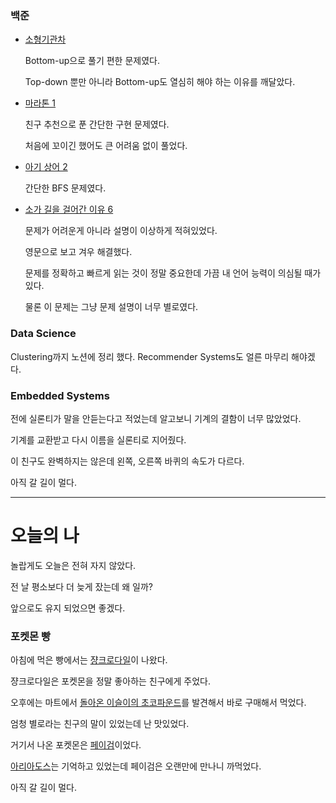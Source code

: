 ### 백준
- [소형기관차](https://www.acmicpc.net/problem/2616)

  Bottom-up으로 풀기 편한 문제였다.
  
  Top-down 뿐만 아니라 Bottom-up도 열심히 해야 하는 이유를 깨달았다.
  
- [마라톤 1](https://www.acmicpc.net/problem/10655)
  
   친구 추천으로 푼 간단한 구현 문제였다. 
   
   처음에 꼬이긴 했어도 큰 어려움 없이 풀었다.
   
- [아기 상어 2](https://www.acmicpc.net/problem/17086)
  
  간단한 BFS 문제였다.
  
 - [소가 길을 걸어간 이유 6](https://www.acmicpc.net/problem/14466)
  
    문제가 어려운게 아니라 설명이 이상하게 적혀있었다.

    영문으로 보고 겨우 해결했다.

    문제를 정확하고 빠르게 읽는 것이 정말 중요한데 가끔 내 언어 능력이 의심될 때가 있다.

    물론 이 문제는 그냥 문제 설명이 너무 별로였다.

### Data Science

Clustering까지 노션에 정리 했다. Recommender Systems도 얼른 마무리 해야겠다.

### Embedded Systems

전에 실론티가 말을 안듣는다고 적었는데 알고보니 기계의 결함이 너무 많았었다.

기계를 교환받고 다시 이름을 실론티로 지어줬다.

이 친구도 완벽하지는 않은데 왼쪽, 오른쪽 바퀴의 속도가 다르다.

아직 갈 길이 멀다.

---

# 오늘의 나
놀랍게도 오늘은 전혀 자지 않았다. 

전 날 평소보다 더 늦게 잤는데 왜 일까?

앞으로도 유지 되었으면 좋겠다.


### 포켓몬 빵
아침에 먹은 빵에서는 [쟝크로다일](https://pokemon.fandom.com/ko/wiki/%EC%9E%A5%ED%81%AC%EB%A1%9C%EB%8B%A4%EC%9D%BC_(%ED%8F%AC%EC%BC%93%EB%AA%AC))이 나왔다.

쟝크로다일은 포켓몬을 정말 좋아하는 친구에게 주었다. 

오후에는 마트에서 [돌아온 이슬이의 초코파운드](https://www.kurly.com/goods/5161995)를 발견해서 바로 구매해서 먹었다.

엄청 별로라는 친구의 말이 있었는데 난 맛있었다.

거기서 나온 포켓몬은 [페이검](https://pokemon.fandom.com/ko/wiki/%ED%8E%98%EC%9D%B4%EA%B2%80_(%ED%8F%AC%EC%BC%93%EB%AA%AC))이었다.

[아리아도스](https://pokemon.fandom.com/ko/wiki/%EC%95%84%EB%A6%AC%EC%95%84%EB%8F%84%EC%8A%A4_(%ED%8F%AC%EC%BC%93%EB%AA%AC))는 기억하고 있었는데 페이검은 오랜만에 만나니 까먹었다.

아직 갈 길이 멀다.
